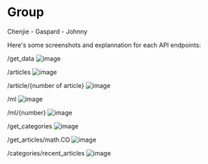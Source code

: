 # Group
Chenjie - Gaspard - Johnny

Here's some screenshots and explannation for each API endpoints: 

/get_data
![image](https://github.com/Johnny2ki/esilv_api_project/assets/122288399/5159f2ce-d6f2-4248-a32d-dc9507f7bc84)

/articles
![image](https://github.com/Johnny2ki/esilv_api_project/assets/122288399/3d93c65e-850d-412f-ba07-b20b15a5e440)

/article/{number of article}
![image](https://github.com/Johnny2ki/esilv_api_project/assets/122288399/59910f1f-9dbd-47e9-a505-7b735554de47)

/ml
![image](https://github.com/Johnny2ki/esilv_api_project/assets/122288399/bffe0c2f-a650-4470-99f9-f67bd0907b89)

/ml/{number}
![image](https://github.com/Johnny2ki/esilv_api_project/assets/122288399/4462c213-6f07-484a-a1f0-f074d4cf9c7e)

/get_categories
![image](https://github.com/Johnny2ki/esilv_api_project/assets/122288399/42db15b1-a14c-48bf-bad9-dcdbcd69e9a6)

/get_articles/math.CO
![image](https://github.com/Johnny2ki/esilv_api_project/assets/122288399/b4a26621-cff6-4faa-a5e1-3a1ea6dec2e9)

/categories/recent_articles
![image](https://github.com/Johnny2ki/esilv_api_project/assets/122288399/f2366280-dc10-4fb0-b36b-0a3acea3047d)

